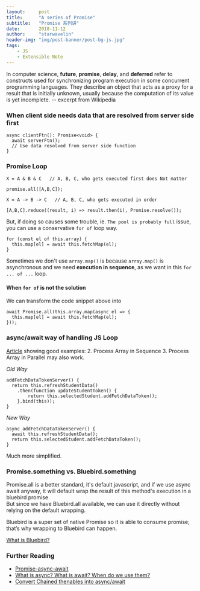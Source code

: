 ```yaml
---
layout:     post
title:      "A series of Promise"
subtitle:   "Promise 系列讲"
date:       2018-11-12
author:     "starwavelin"
header-img: "img/post-banner/post-bg-js.jpg"
tags:
    - JS
    - Extensible Note
---
```

In computer science, **future**, **promise**, **delay**, and **deferred** refer to constructs used for synchronizing program execution in some concurrent programming languages. They describe an object that acts as a proxy for a result that is initially unknown, usually because the computation of its value is yet incomplete.
-- excerpt from Wikipedia

### When client side needs data that are resolved from server side first

```
async clientFtn(): Promise<void> {
  await serverFtn();
  // Use data resolved from server side function
}
```

### Promise Loop
```
X = A & B & C   // A, B, C, who gets executed first does Not matter

promise.all([A,B,C]);
```

```
X = A -> B -> C   // A, B, C, who gets executed in order

[A,B,C].reduce((result, i) => result.then(i), Promise.resolve());
```

But, if doing so causes some trouble, ie. `The pool is probably full` issue, you can use a conservative `for of` loop way.

```
for (const el of this.array) {
  this.map[el] = await this.fetchMap(el);
}
```
Sometimes we don't use `array.map()` is because `array.map()` is asynchronous and we need **execution in sequence**, as we want in this `for ... of ...` loop.

#### When `for of` is not the solution
We can transform the code snippet above into
```
await Promise.all(this.array.map(async el => {
  this.map[el] = await this.fetchMap(el);
}));
```

### async/await way of handling JS Loop
[Article](https://blog.lavrton.com/javascript-loops-how-to-handle-async-await-6252dd3c795) showing good examples:
2. Process Array in Sequence
3. Process Array in Parallel    may also work.

*Old Way*
```
addFetchDataTokenServer() {
  return this.refreshStudentData()
    .then(function updateStudentToken() {
        return this.selectedStudent.addFetchDataToken();
    }.bind(this));
}
```

*New Way*
```
async addFetchDataTokenServer() {
  await this.refreshStudentData();
  return this.selectedStudent.addFetchDataToken();
}
```
Much more simplified.

### Promise.something vs. Bluebird.something
Promise.all is a better standard, it's default javascript, and if we use async await anyway, it will default wrap the result of this method's execution in a bluebird promise  
But since we have Bluebird.all available, we can use it directly without relying on the default wrapping.

Bluebird is a super set of native Promise so it is able to consume promise; that’s why wrapping to Bluebird can happen.

[What is Bluebird?](http://bluebirdjs.com/docs/getting-started.html)

### Further Reading
- [Promise-async-await](https://codeburst.io/javascript-es-2017-learn-async-await-by-example-48acc58bad65)
- [What is async? What is await? When do we use them?](https://basarat.gitbooks.io/typescript/docs/async-await.html)
- [Convert Chained thenables into async/await](http://www.syntaxsuccess.com/viewarticle/async-and-await-in-typescript)
